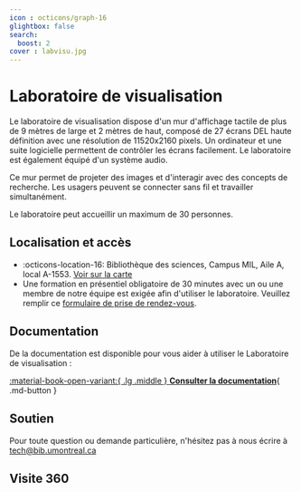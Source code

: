 ```yaml
---
icon : octicons/graph-16
glightbox: false
search:
  boost: 2
cover : labvisu.jpg
---
```


# Laboratoire de visualisation

Le laboratoire de visualisation dispose d'un mur d'affichage tactile de plus de 9 mètres de large et 2 mètres de haut, composé de 27 écrans DEL haute définition avec une résolution de 11520x2160 pixels. Un ordinateur et une suite logicielle permettent de contrôler les écrans facilement. Le laboratoire est également équipé d'un système audio.

Ce mur permet de projeter des images et d'interagir avec des concepts de recherche. Les usagers peuvent se connecter sans fil et travailler simultanément.

Le laboratoire peut accueillir un maximum de 30 personnes.

## Localisation et accès

- :octicons-location-16: Bibliothèque des sciences, Campus MIL, Aile A, local A-1553. [Voir sur la carte](https://maps.app.goo.gl/BwmR9ty8qfqYiKAK7)
- Une formation en présentiel obligatoire de 30 minutes avec un ou une membre de notre équipe est exigée afin d'utiliser le laboratoire. Veuillez remplir ce [formulaire de prise de rendez-vous](https://forms.office.com/r/9zPS89SY16).

## Documentation

De la documentation est disponible pour vous aider à utiliser le Laboratoire de visualisation :

[:material-book-open-variant:{ .lg .middle } **Consulter la documentation**](labo-visualisation-aide.md){ .md-button  }

## Soutien

Pour toute question ou demande particulière, n'hésitez pas à nous écrire à tech@bib.umontreal.ca

## Visite 360



